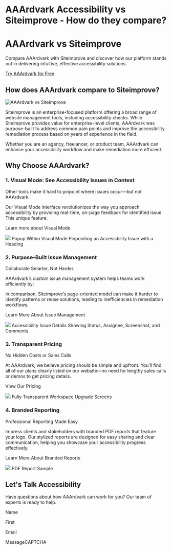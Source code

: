 # AAArdvark Accessibility vs Siteimprove - How do they compare?

# AAArdvark vs Siteimprove

 

Compare AAArdvark with Siteimprove and discover how our platform stands out in delivering intuitive, effective accessibility solutions.

 

[Try AAArdvark for Free](https://app.aaardvarkaccessibility.com/register)

## How does AAArdvark compare to Siteimprove?

 

![AAArdvark vs Siteimprove](https://aaardvarkaccessibility.com/wp-content/uploads/2023/05/AAArdvark-vs-Siteimprove-a11y-tool-comparison-1024x891.png) 

Siteimprove is an enterprise-focused platform offering a broad range of website management tools, including accessibility checks. While Siteimprove provides value for enterprise-level clients, AAArdvark was purpose-built to address common pain points and improve the accessibility remediation process based on years of experience in the field.

 

Whether you are an agency, freelancer, or product team, AAArdvark can enhance your accessibility workflow and make remediation more efficient.

 

## Why Choose AAArdvark?

 

### 1. Visual Mode: See Accessibility Issues in Context

 

Other tools make it hard to pinpoint where issues occur—but not AAArdvark.

Our Visual Mode interface revolutionizes the way you approach accessibility by providing real-time, on-page feedback for identified issue. This unique feature:

Learn more about Visual Mode

 

![](https://aaardvarkaccessibility.com/wp-content/uploads/2025/06/Visual-Mode-Issue-Selected-Popup-and-Highlight-1024x1024.png) Popup Within Visual Mode Pinpointing an Accessibility Issue with a Heading 

### 2. Purpose-Built Issue Management

 

Collaborate Smarter, Not Harder.

AAArdvark’s custom issue management system helps teams work efficiently by:

In comparison, Siteimprove’s page-oriented model can make it harder to identify patterns or reuse solutions, leading to inefficiencies in remediation workflows.

Learn More About Issue Management

 

![](https://aaardvarkaccessibility.com/wp-content/uploads/2025/06/Visual-Mode-Issue-Details-Panel-with-Comment-913x1024.png) Accessibility Issue Details Showing Status, Assignee, Screenshot, and Comments

### 3. Transparent Pricing

 

No Hidden Costs or Sales Calls

At AAArdvark, we believe pricing should be simple and upfront. You’ll find all of our plans clearly listed on our website—no need for lengthy sales calls or demos to get pricing details.

View Our Pricing

 

![](https://aaardvarkaccessibility.com/wp-content/uploads/2025/01/Workspace-Plan-Info-Minimized.png) Fully Transparent Workspace Upgrade Screens

### 4. Branded Reporting

 

Professional Reporting Made Easy

Impress clients and stakeholders with branded PDF reports that feature your logo. Our stylized reports are designed for easy sharing and clear communication, helping you showcase your accessibility progress effectively.

Learn More About Branded Reports

 

![](https://aaardvarkaccessibility.com/wp-content/uploads/2024/12/Reports-Share-with-Clients.png) PDF Report Sample

## Let's Talk Accessibility

 

Have questions about how AAArdvark can work for you? Our team of experts is ready to help.

 

Name

First

Email

MessageCAPTCHA
  


